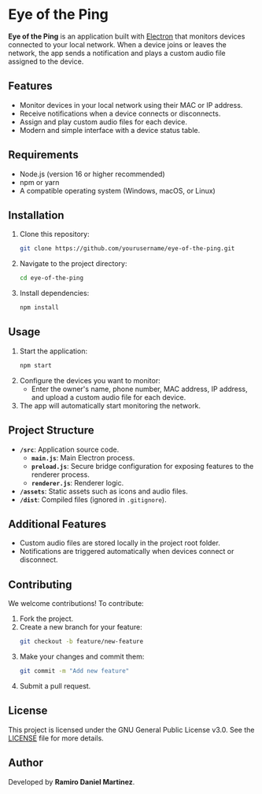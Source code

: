# Eye of the Ping

**Eye of the Ping** is an application built with [Electron](https://www.electronjs.org/) that monitors devices connected to your local network. When a device joins or leaves the network, the app sends a notification and plays a custom audio file assigned to the device.

## **Features**
- Monitor devices in your local network using their MAC or IP address.
- Receive notifications when a device connects or disconnects.
- Assign and play custom audio files for each device.
- Modern and simple interface with a device status table.

## **Requirements**
- Node.js (version 16 or higher recommended)
- npm or yarn
- A compatible operating system (Windows, macOS, or Linux)

## **Installation**
1. Clone this repository:
   ```bash
   git clone https://github.com/yourusername/eye-of-the-ping.git
   ```
2. Navigate to the project directory:
   ```bash
   cd eye-of-the-ping
   ```
3. Install dependencies:
   ```bash
   npm install
   ```

## **Usage**
1. Start the application:
   ```bash
   npm start
   ```
2. Configure the devices you want to monitor:
   - Enter the owner's name, phone number, MAC address, IP address, and upload a custom audio file for each device.
3. The app will automatically start monitoring the network.

## **Project Structure**
- **`/src`**: Application source code.
  - **`main.js`**: Main Electron process.
  - **`preload.js`**: Secure bridge configuration for exposing features to the renderer process.
  - **`renderer.js`**: Renderer logic.
- **`/assets`**: Static assets such as icons and audio files.
- **`/dist`**: Compiled files (ignored in `.gitignore`).

## **Additional Features**
- Custom audio files are stored locally in the project root folder.
- Notifications are triggered automatically when devices connect or disconnect.

## **Contributing**
We welcome contributions! To contribute:
1. Fork the project.
2. Create a new branch for your feature:
   ```bash
   git checkout -b feature/new-feature
   ```
3. Make your changes and commit them:
   ```bash
   git commit -m "Add new feature"
   ```
4. Submit a pull request.

## **License**
This project is licensed under the GNU General Public License v3.0.
See the [LICENSE](LICENSE) file for more details.

## **Author**
Developed by **Ramiro Daniel Martinez**.

